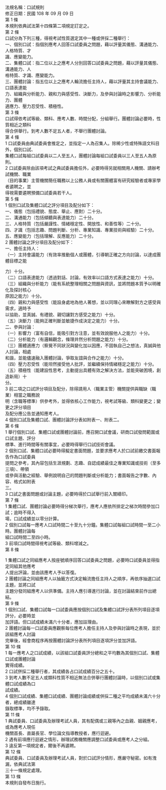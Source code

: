 法規名稱：口試規則  
修正日期：民國 108 年 09 月 09 日  
第 1 條  
本規則依典試法第十四條第二項規定訂定之。  
第 2 條  
口試分為下列三種，得視考試性質選定其中一種或併採二種舉行：  
一、個別口試：指個別應考人回答口試委員之問題，藉以評量其儀態、溝通能力、人格特質、才  
識、應變能力。  
二、集體口試：指二位以上之應考人分別回答口試委員之問題，藉以評量其儀態、溝通能力、人  
格特質、才識、應變能力。  
三、團體討論：指五位以上之應考人輪流擔任主持人，藉以評量其主持會議能力、口語表達能  
力、組織與分析能力、親和力與感受性、決斷力，及參與討論時之影響力、分析能力、團體  
適應力、壓力忍受性、積極性。  
第 3 條  
口試得依考試等級、類科、應考人數、時間分配，分組舉行。團體討論必要時，性質相近之類科  
得合併舉行。到考人數不足五人者，不舉行團體討論。  
第 4 條  
1 口試委員由典試委員會推定之，並指定一人為召集人。除稀少性或特殊語文科目外，個別口試、  
集體口試每組口試委員以二人至五人，團體討論每組口試委員以三人至五人為原則。  
2 口試委員除由該項考試之典試委員擔任外，必要時得另就相關用人機關、請辦考試機關、職業  
（目的事業）主管機關簡任職務以上公務人員或有關團體富有研究經驗者或專家學者遴聘之，並  
得視需要遴聘預備口試委員若干人。  
第 5 條  
1 個別口試及集體口試之評分項目及配分如下：  
一、儀態（包括禮貌、態度、舉止、應對）二十分。  
二、溝通能力（包括傾聽與表達能力）二十分。  
三、人格特質（包括嚴謹性、情緒穩定性、開放性、和善性等）二十分。  
四、才識（包括志趣、問題判斷、分析、專業知識、專業技術與經驗）二十分。  
五、應變能力（包括理解、反應能力）二十分。  
2 團體討論之評分項目及配分如下：  
一、擔任主持人：  
（一）主持會議能力（有效率推動個人或團體，引導朝正確之方向討論，以達成團體目標之能  


力）十分。  
（二）口語表達能力（透過對話、討論，有效率以口語方式表達之能力）十分。  
（三）組織與分析能力（能有系統整理相關之問題與資訊，並將問題本質予以明確化及探討核心  
原因之能力）十分。  
（四）親和力與感受性（能設身處地為他人著想，並以同理心來瞭解對方之感受與需求，適時予  
以協助，並真誠、有禮貌、親切讓對方感受之能力）十分。  
（五）決斷力（能夠正確判斷並敏捷作成決定之能力）十分。  
二、參與討論：  
（一）影響力（富有自信，能吸引對方注意，並有效說服他人之能力）十分。  
（二）分析能力（有邏輯觀念，條理井然分析問題之能力）十分。  
（三）團體適應力（察覺不同狀況與變化加以因應，不固執自己之想法，真誠與他人討論，相處  
和諧，並能儘速融入團體討論，爭取友誼與合作之能力）十分。  
（四）壓力忍受性（能坦然接受他人批評，並繼續保持情緒穩定之能力）十分。  
（五）積極性（能建設性思考，主動提出具體有效之解決方法，並能突破困境，創造新局）十  
分。  
3 前二項之口試評分項目及配分，除得請用人（職業主管）機關提供與職缺（職業）相當之職務說  
明（含職等標準）供參考外，並得依核心工作能力，視考試等級、類科變更之；變更之評分項目  
及配分應公告並通知應考人。  
4 個別口試及集體口試、團體討論評分表如附表一、附表二。  
第 6 條  
1 舉行個別口試、集體口試或團體討論前，應召開口試會議，研商口試發問範圍或口試主題、評分  
標準、進行時間等有關事宜，必要時得舉行口試技術會議。  
2 個別口試、集體口試必要時得擬定書面問題，並要求應考人於口試前繳交書面報告作為口試委員  
提問之參考，其內容包括生涯規劃、志趣、自認成績最佳之專業知識或技術（至多三項）、帶領  
或參與活動之經驗、舉例說明自己的問題判斷或分析能力；書面報告之字數、內容、格式如附表  
三。  
3 口試之書面問題或討論主題，必要時得於口試舉行前入闈繕印。  
第 7 條  
1 集體口試、團體討論必要時得分梯次舉行，應考人應依所排定之梯次時間參加口試；逾時不得入  
場，口試成績並以零分計算。  
2 個別口試每一應考人口試時間二十至九十分鐘。集體口試每組口試時間一至二小時。團體討論每  
組口試時間二至四小時。  
3 前項口試時間得視考試等級、類科增減之。  
第 8 條  


1 集體口試之同組應考人按座號順序回答口試委員之問題，必要時口試委員並得指定同組其他應考  
人提出評論，並由該應考人予以答復。  
2 團體討論之同組應考人以抽籤方式決定輪流擔任主持人之順序，再依序抽選口試主題，並將口試  
主題分發同組應考人以供準備。主持人應引導進行討論，並在討論結束前作出總結。  
第 9 條  
1 個別口試、集體口試每一口試委員應按個別口試及集體口試評分表所列項目逐項評分，必要時並  
加評語。但口試成績未滿六十分者，應加註理由。  
2 團體討論每一口試委員應觀察每位應考人擔任主持人及參與討論時之表現，並於該組應考人討論  
完畢後，經會商程序再按團體討論評分表所列項目逐項評分並加評語。  
第 10 條  
1 每一應考人之口試成績，以該組口試委員評分總和之平均數為其個別口試、集體口試或團體討論  
實得成績。  
2 口試併採二種舉行者，其成績各占口試成績百分之五十。  
3 到考人數不足五人或類科性質不相近無法合併舉行團體討論時，以個別口試或集體口試成績為口  
試成績。  
4 個別口試成績、集體口試成績、團體討論成績或併採二種之平均成績未滿六十分者，總成績雖達  
錄取標準，均不予錄取。  
第 11 條  
1 典試委員、口試委員及辦理考試人員，其有配偶或三親等內之血親、姻親應考，或為應考人現任  
機關首長、直屬長官、學位論文指導教授者，應行迴避。  
2 遇有前項應行迴避之情形，辦理試務機關應調整口試委員或應考人之分組。  
3 違反第一項規定者，爾後不再遴聘。  
第 12 條  
典試委員、口試委員及辦理考試人員，對於口試評分情形，應嚴守秘密。如有洩漏，依典試法第  
三十一條規定處理。  
第 13 條  
本規則自發布日施行。  


